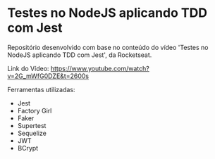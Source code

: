 # Testes no NodeJS aplicando TDD com Jest

Repositório desenvolvido com base no conteúdo do vídeo 'Testes no NodeJS aplicando TDD com Jest', da Rocketseat. 

Link do Vídeo: https://www.youtube.com/watch?v=2G_mWfG0DZE&t=2600s

Ferramentas utilizadas:
- Jest
- Factory Girl
- Faker
- Supertest
- Sequelize
- JWT
- BCrypt

